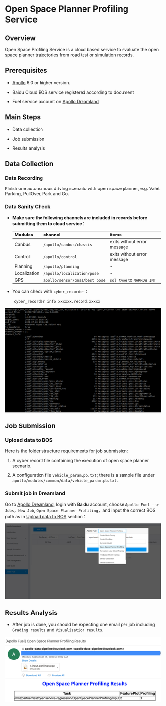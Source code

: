 # Open Space Planner Profiling Service

## Overview

Open Space Profiling Service is a cloud based service to evaluate the open space planner trajectories from road test or simulation records.


## Prerequisites

- [Apollo](https://github.com/ApolloAuto/apollo) 6.0 or higher version.

- Baidu Cloud BOS service registered according to [document](../apply_bos_account_cn.md)

- Fuel service account on [Apollo Dreamland](http://bce.apollo.auto/user-manual/fuel-service)

## Main Steps

- Data collection

- Job submission

- Results analysis


## Data Collection

### Data Recording

Finish one autonomous driving scenario with open space planner, e.g. Valet Parking, PullOver, Park and Go.

### Data Sanity Check

- **Make sure the following channels are included in records before submitting them to cloud service**：

    | Modules | channel | items |
    |---|---|---|
    | Canbus | `/apollo/canbus/chassis` | exits without error message |
    | Control | `/apollo/control` | exits without error message |
    | Planning | `/apollo/planning` | - |
    | Localization | `/apollo/localization/pose` | - |
    | GPS | `apollo/sensor/gnss/best_pose` | `sol_type` to `NARROW_INT` |

-  You can check with `cyber_recorder`：

```
    cyber_recorder info xxxxxx.record.xxxxx
```

![](images/profiling_channel_check.png)


## Job Submission

### Upload data to BOS

Here is the folder structure requirements for job submission:
1. A cyber record file containing the execution of open space planner scenario.

1. A configuration file `vehicle_param.pb.txt`; there is a sample file under `apollo/modules/common/data/vehicle_param.pb.txt`.

### Submit job in Dreamland

Go to [Apollo Dreamland](http://bce.apollo.auto/), login with **Baidu** account, choose `Apollo Fuel --> Jobs`，`New Job`, `Open Space Planner Profiling`，and input the correct BOS path as in [Upload data to BOS](###Upload-data-to-BOS) section：

![profiling_submit_task1](images/open_space_job_submit.png)


## Results Analysis

- After job is done, you should be expecting one email per job including `Grading results` and `Visualization results`.

![profiling_submit_task1](images/profiling_email.png)
